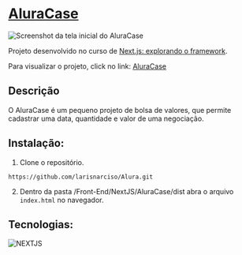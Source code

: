 # [AluraCase](https://larisnarciso.github.io/Alura/Front-End/NextJS/AluraCase/index.html)

![Screenshot da tela inicial do AluraCase](img/AluraCase.png)

Projeto desenvolvido no curso de [Next.js: explorando o framework](https://cursos.alura.com.br/course/next-js-iniciando-framework).

Para visualizar o projeto, click no link: [AluraCase](https://larisnarciso.github.io/Alura/Front-End/NextJS/AluraCase/index.html)

## Descrição

O AluraCase é um pequeno projeto de bolsa de valores, que permite cadastrar uma data, quantidade e valor de uma negociação.

## Instalação:

1. Clone o repositório.

```
https://github.com/larisnarciso/Alura.git
```

2. Dentro da pasta /Front-End/NextJS/AluraCase/dist abra o arquivo `index.html` no navegador.

## Tecnologias:

![NEXTJS](https://img.shields.io/badge/Next.js-%2320232a.svg?style=for-the-badge&logo=nextdotjs&logoColor=white)
